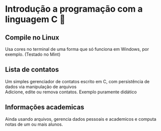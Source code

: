 # Introdução a programação com a linguagem C :blue_heart:

## Compile no Linux
Usa cores no terminal de uma forma que só funciona em Windows, por exemplo. (Testado no Mint)

## Lista de contatos
Um simples gerenciador de contatos escrito em C, com persistência de dados via manipulação de arquivos<br>
Adicione, edite ou remova contatos. Exemplo puramente didático<br>

## Informações academicas
Ainda usando arquivos, gerencia dados pessoais e academicos e computa notas de um ou mais alunos.
